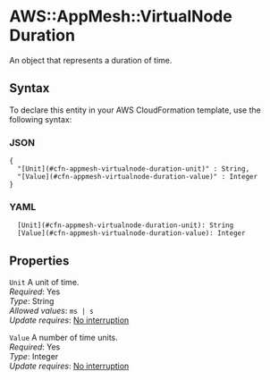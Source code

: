 # AWS::AppMesh::VirtualNode Duration<a name="aws-properties-appmesh-virtualnode-duration"></a>

An object that represents a duration of time\.

## Syntax<a name="aws-properties-appmesh-virtualnode-duration-syntax"></a>

To declare this entity in your AWS CloudFormation template, use the following syntax:

### JSON<a name="aws-properties-appmesh-virtualnode-duration-syntax.json"></a>

```
{
  "[Unit](#cfn-appmesh-virtualnode-duration-unit)" : String,
  "[Value](#cfn-appmesh-virtualnode-duration-value)" : Integer
}
```

### YAML<a name="aws-properties-appmesh-virtualnode-duration-syntax.yaml"></a>

```
  [Unit](#cfn-appmesh-virtualnode-duration-unit): String
  [Value](#cfn-appmesh-virtualnode-duration-value): Integer
```

## Properties<a name="aws-properties-appmesh-virtualnode-duration-properties"></a>

`Unit`  <a name="cfn-appmesh-virtualnode-duration-unit"></a>
A unit of time\.  
*Required*: Yes  
*Type*: String  
*Allowed values*: `ms | s`  
*Update requires*: [No interruption](https://docs.aws.amazon.com/AWSCloudFormation/latest/UserGuide/using-cfn-updating-stacks-update-behaviors.html#update-no-interrupt)

`Value`  <a name="cfn-appmesh-virtualnode-duration-value"></a>
A number of time units\.  
*Required*: Yes  
*Type*: Integer  
*Update requires*: [No interruption](https://docs.aws.amazon.com/AWSCloudFormation/latest/UserGuide/using-cfn-updating-stacks-update-behaviors.html#update-no-interrupt)